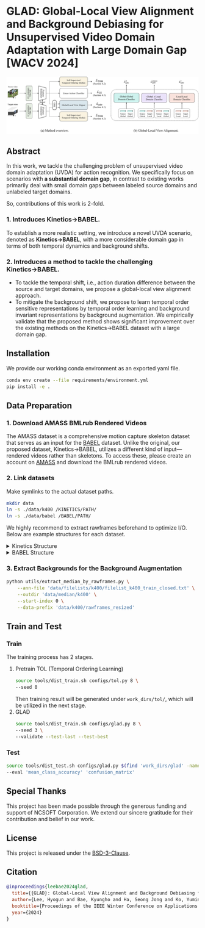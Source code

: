 # GLAD: Global-Local View Alignment and Background Debiasing for Unsupervised Video Domain Adaptation with Large Domain Gap [WACV 2024]
![method](resources/method.jpg)

## Abstract
In this work, we tackle the challenging problem of unsupervised video domain adaptation (UVDA) for action recognition.
We specifically focus on scenarios with **a substantial domain gap**, in contrast to existing works primarily deal
with small domain gaps between labeled source domains and unlabeled target domains.

So, contributions of this work is 2-fold.

### 1. Introduces Kinetics→BABEL.
To establish a more realistic setting, we introduce a novel UVDA scenario, denoted as **Kinetics→BABEL**,
with a more considerable domain gap in terms of both temporal dynamics and background shifts.

### 2. Introduces a method to tackle the challenging Kinetics→BABEL.
- To tackle the temporal shift, i.e., action duration difference between the source and target domains,
we propose a global-local view alignment approach.
- To mitigate the background shift, we propose to learn temporal order sensitive representations by temporal order
learning and background invariant representations by background augmentation. We empirically validate that the proposed method
shows significant improvement over the existing methods on the Kinetics→BABEL dataset with a large domain gap.

## Installation
We provide our working conda environment as an exported yaml file.
```bash
conda env create --file requirements/environment.yml
pip install -e .
```

## Data Preparation

### 1. Download AMASS BMLrub Rendered Videos

The AMASS dataset is a comprehensive motion capture skeleton dataset that serves as an input for the [BABEL](https://babel.is.tue.mpg.de/index.html) dataset.
Unlike the original, our proposed dataset, Kinetics→BABEL, utilizes a different kind of input—rendered videos rather than skeletons.
To access these, please create an account on [AMASS](https://amass.is.tue.mpg.de/) and download the BMLrub rendered videos.



### 2. Link datasets

Make symlinks to the actual dataset paths.
```bash
mkdir data
ln -s ./data/k400 /KINETICS/PATH/
ln -s ./data/babel /BABEL/PATH/
```
We highly recommend to extract rawframes beforehand to optimize I/O.
Below are example structures for each dataset.

<details><summary>Kinetics Structure</summary>

```
./data/k400/rawframes_resized
├── train
│   ├── applauding
│   │   ├── 0nd-Gc3HkmU_000019_000029
│   │   │   ├── img_00000.jpg
│   │   │   ├── img_00001.jpg
│   │   │   ├── img_00002.jpg
│   │   │   └── ...
│   │   ├── 0Tq8uFakTbk_000000_000010
│   │   ├── 0XrsfW9ejfk_000000_000010
│   │   ├── 0YQrMye3BBY_000000_000010
│   │   ├── 1WMulo84kBY_000020_000030
│   │   └── ...
│   ├── balloon_blowing
│   ├── ...
│   ├── unboxing
│   └── waxing_legs
└── val
    ├── applauding
    ├── balloon_blowing
    ├── ...
    ├── unboxing
    └── waxing_legs
```
</details>

<details><summary>BABEL Structure</summary>

```
./data/babel
├── train
│   ├── 000000
│   │   ├── img_00001.jpg
│   │   ├── img_00002.jpg
│   │   └── ...
│   ├── 000002
│   └── ...
└── val
    ├── ...
    ├── 013286
    └── 013288
```
</details>

### 3. Extract Backgrounds for the Background Augmentation
```bash
python utils/extract_median_by_rawframes.py \
    --ann-file 'data/filelists/k400/filelist_k400_train_closed.txt' \
    --outdir 'data/median/k400' \
    --start-index 0 \
    --data-prefix 'data/k400/rawframes_resized'
```


## Train and Test

### Train
The training process has 2 stages.

1. Pretrain TOL (Temporal Ordering Learning)
    ```bash
    source tools/dist_train.sh configs/tol.py 8 \
    --seed 0
    ```
    Then training result will be generated under `work_dirs/tol/`, which will be utilized in the next stage.
2. GLAD
    ```bash
    source tools/dist_train.sh configs/glad.py 8 \
    --seed 3 \
    --validate --test-last --test-best
    ```

### Test

```bash
source tools/dist_test.sh configs/glad.py $(find 'work_dirs/glad' -name '*best*.pth' | head -1) 8 \
--eval 'mean_class_accuracy' 'confusion_matrix'
```

## Special Thanks
This project has been made possible through the generous funding and support of NCSOFT Corporation. We extend our sincere gratitude for their contribution and belief in our work.


## License
This project is released under the [BSD-3-Clause](LICENSE).


## Citation
```bibtex
@inproceedings{leebae2024glad,
  title={{GLAD}: Global-Local View Alignment and Background Debiasing for Video Domain Adaptation},
  author={Lee, Hyogun and Bae, Kyungho and Ha, Seong Jong and Ko, Yumin and Park, Gyeong-Moon and Choi, Jinwoo},
  booktitle={Proceedings of the IEEE Winter Conference on Applications of Computer Vision (WACV)},
  year={2024}
}
```
